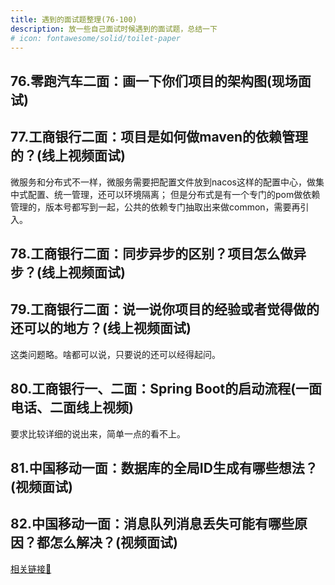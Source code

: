 ```yaml
---
title: 遇到的面试题整理(76-100)
description: 放一些自己面试时候遇到的面试题，总结一下
# icon: fontawesome/solid/toilet-paper
---
```


## 76.零跑汽车二面：画一下你们项目的架构图(现场面试)

## 77.工商银行二面：项目是如何做maven的依赖管理的？(线上视频面试)
微服务和分布式不一样，微服务需要把配置文件放到nacos这样的配置中心，做集中式配置、统一管理，还可以环境隔离；
但是分布式是有一个专门的pom做依赖管理的，版本号都写到一起，公共的依赖专门抽取出来做common，需要再引入。

## 78.工商银行二面：同步异步的区别？项目怎么做异步？(线上视频面试)

## 79.工商银行二面：说一说你项目的经验或者觉得做的还可以的地方？(线上视频面试)
这类问题略。啥都可以说，只要说的还可以经得起问。

## 80.工商银行一、二面：Spring Boot的启动流程(一面电话、二面线上视频)
要求比较详细的说出来，简单一点的看不上。

## 81.中国移动一面：数据库的全局ID生成有哪些想法？(视频面试)

## 82.中国移动一面：消息队列消息丢失可能有哪些原因？都怎么解决？(视频面试)
[相关链接🔗](https://www.cnblogs.com/fhey/p/18258981)